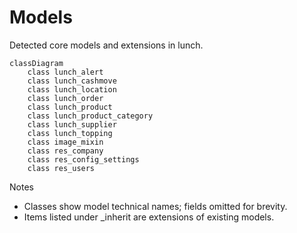 # Models

Detected core models and extensions in lunch.

```mermaid
classDiagram
    class lunch_alert
    class lunch_cashmove
    class lunch_location
    class lunch_order
    class lunch_product
    class lunch_product_category
    class lunch_supplier
    class lunch_topping
    class image_mixin
    class res_company
    class res_config_settings
    class res_users
```

Notes
- Classes show model technical names; fields omitted for brevity.
- Items listed under _inherit are extensions of existing models.
